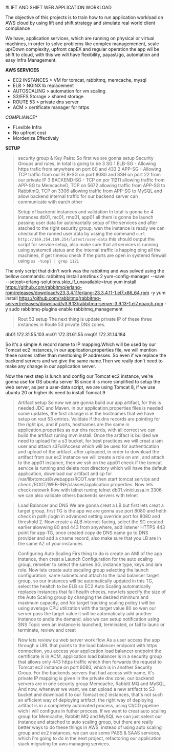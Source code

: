 #LIFT AND SHIFT WEB APPLICATION WORKLOAD 

The objective of this projects is to train how to run application workload on AWS cloud by using lift and shift strategy and simulate real world client compliance 

We have, application services, which are running on physical or virtual machines, in order to solve problems like complex managemenent, scale up/Down complexity, upfront capEX and regular operation the app wil be shift to cloud, with this we will have flexibility, payasUgo, automation and easy Infra Management.

**AWS SERVICES** 
- EC2 INSTANCES > VM for tomcat, rabbitmq, memcache, mysql 
- ELB > NGINX lb replacement 
- AUTOSCALING > automation for vm scaling 
- S3/EFS Storage > shared storage 
- ROUTE 53 > private dns server 
- ACM > certificate manager for https 

*COMPLIANCE** 
- FLexible Infra
- No upfront cost
- Mordenize Effectively 


**SETUP** 
> security group & Key Pairs: 
So first we are gonna setup Security Groups and rules, in total is going to be 3 SG 
1 ELB-SG - Allowing https trafic from anywhere on port 80 and 433
2 APP-SG - Allowing TCP traffic from our ELB-SG on port 8080 and SSH on port 22 from our private IP
3 BACKEND-SG - TCP on por 11211 allowing traffic from APP-SG to MemcacheD, TCP on 5672 allowing traffic from APP-SG to RabbitmQ, TCP on 3306 allowing traffic from APP-SG to MySQL and allow backend internal traffic for our backend server can communicate with earch other

> Setup of backend instances and validation
In total is gonna be 4 instances db01, mc01, rmq01, app01 all them is gonna be launch passing user data for automactally setup of the services and after atached to the right security group, wen the instance is ready we can checkout the runned user data by ussing the command ``curl http://169.254.169.254/latest/user-data`` this should output the script for service setup, also make sure that all services is running using systemctl status <service> and the internal traffic is happing ping all the machines, if get timeou check if the ports are open in systemd firewall using ``ss -tunpl | grep 1121``

The only script that didn't work was the rabbitmq and was solved using the bellow commands: 
rabbitmq install amzlinux 2
yum-config-manager --save --setopt=erlang-solutions.skip_if_unavailable=true
yum install https://github.com/rabbitmq/erlang-rpm/releases/download/v23.3.4.11/erlang-23.3.4.11-1.el7.x86_64.rpm -y
yum install https://github.com/rabbitmq/rabbitmq-server/releases/download/v3.9.13/rabbitmq-server-3.9.13-1.el7.noarch.rpm -y
sudo rabbitmq-plugins enable rabbitmq_management

> Rout 53 setup
The next thing is update private IP of these three instances in Route 53 private DNS zones.

db01 172.31.55.103
mc01 172.31.61.55 
rmq01 172.31.14.184

So it's a simple A record name to IP mapping.Which will be used by our Tomcat ec2 instances, in our application.properties file, we will mention these names rather than mentioning IP addresses. So even if we replace the backend servers and we give the same name.Then we really don't need to make any change in our application server.

Now the next step is lunch and config our Tomcat ec2 instance, we're gonna use for OS ubuntu server 18 since it is more simplified to setup the web server, as per a user-data script, we are using Tomcat 8, if we use ubuntu 20 or higher its need to install Tomcat 9

>Artifact setup 
So now we are gonna build our app artifact, for this is needed JDC and Maven. in our application.properties files is needed some updates, the first change is in the hostnames that we have setup on rout 53 entries. Validate if the dns records are pointing for the right ips, and if ports, hostnames are the same in application.properties as our dns records, with all correct we can build the artifact runing mvn install. Once the artifact is builded we need to upload for a s3 bucket, for best practices we will creat a iam user and attach s3FullAccess which will be used for authentication and upload of the artifact. after uploaded, in order to download the artifact from our ec2 instance we will create a role on ami, and attach to the app01 instance, then we ssh on the app01 check if the tomcat service is running and delete root directory which will have the default application, download our artifact and cp for /var/lib/tomcat8/webapps/ROOT.war then start tomcat service and check /ROOT/WEB-INF/classes/application.properties. Now lets check netowrk flow with telnet runing telnet db01.viniciussa.in 3306 we can also validate others backends servers with telnet 

> Load Balancer and DNS 
We are gonna creat a LB but first lets creat a target group, first TG is the app we are gonna use port 8080 and helth check in path /login in advanced setting override port for 8080 and threshold 2. Now create a ALB internet-facing, select the SG created earlier alowwing 80 and 443 from anywhere, add listener HTTPS 443 point for app-TG, once created copy de DNS name go to DNS provider and add a cname record, also make sure that you LB are in the same AZ of your instances 

> Configuring Auto Scaling 
Firs thing to do is create an AMI  of the app instance, then creat a Launch Configuration for the auto scaling group, remeber to select the sames SG, instance type, keys and iam role. 
Now lets create auto escaling group selecting the launch configuration, same subnets and attach to the load balancer target group, so our instances will be automatically updated in this TG, select the healtch to be ELB so EC2 Auto Scaling automatically replaces instances that fail health checks, now lets specify the size of the Auto Scaling group by changing the desired minimum and maximum capacity, and for target tracking scaling policy i will be using average CPU utilization with the target value 80 so wen our server pass the target value it will be automatically add another instance to andle the demand, also we can setup notification using SNS Topic wen an instance is launched, terminated, or fail to launc or terminate, review and creat 

> Now lets review ou web server work flow 
 As a user access the app through a URL that points to the load balancer endpoint with https connection, you access your application load balancer endpoint the certificate is in ACM, application load balancer is in a security group that allows only 443 https traffic which then forwards the request to Tomcat ec2 instance on port 8080, which is in another Security Group.
 For the backends servers that had access with name, tt's private IP mapping is given in the private dns zone, our backend servers are in one security group Memcache, Rabbitt MQ and MySQL.
 And now, whenever we want, we can upload a new artifact to S3 bucket and download it to our Tomcat ec2 instances, that's not such an efficient way of deploying artifact, the right way of deploying artifact is in a completely automated process, using CI/CD pipeline wich i will configure in futher process.
 If we want to creat auto scaling group for Memcache, Rabbitt MQ and MySQL we can just select our instance and attached to auto scaling group, but there are really better ways to do these things in AWS, instead of using auto scaling group and ec2 instances, we can use some PASS & SAAS services, which i'm going to do in the next project, refactoring our application stack migrating for aws managing services.
